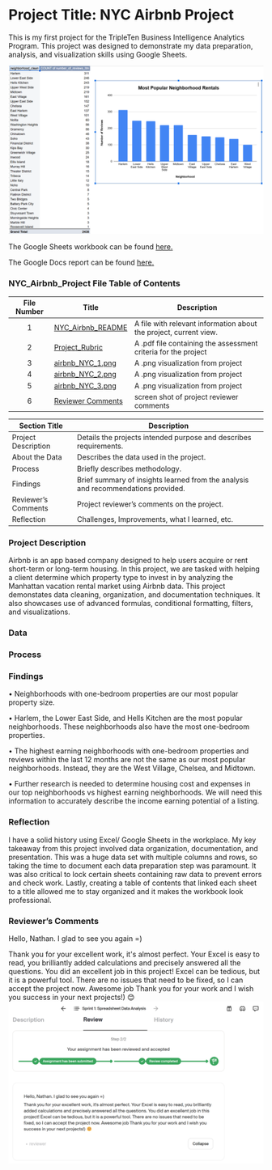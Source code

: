 ﻿# Project Title: NYC Airbnb Project

This is my first project for the TripleTen Business Intelligence Analytics Program. This project was designed to demonstrate my data preparation, analysis, and visualization skills using Google Sheets. 

[<img src="https://github.com/nbrown5071/Data_projects_TripleTen/blob/main/Advanced_Spreadsheet/airbnb_NYC_3.png" alt="airbnb_NYC_3">](https://github.com/nbrown5071/Data_projects_TripleTen/blob/main/Advanced_Spreadsheet/airbnb_NYC_3.png)

The Google Sheets workbook can be found <a href='https://docs.google.com/spreadsheets/d/1fC8PR8QrBSSON52mFwTbQOD3YYsWF1wl_P9Ay5MvLUI/edit?gid=1885122433#gid=1885122433'><u>here</u>.</a>

The Google Docs report can be found <a href='https://docs.google.com/document/d/17tWkreXhBYDy8G4xCUnBEOIpyCluT_DTSrCxf2oEgiE/edit?tab=t.0'><u>here</u>.</a>

### NYC_Airbnb_Project File Table of Contents
| File Number | Title | Description |
| :-----------: | ----------- |----------- |
| 1 | [NYC_Airbnb_README](https://github.com/nbrown5071/Data_projects_TripleTen/blob/main/Advanced_Spreadsheet/NYC_Airbnb_README.md) | A file with relevant information about the project, current view. | 
| 2 | [Project_Rubric](https://github.com/nbrown5071/Data_projects_TripleTen/blob/main/Advanced_Spreadsheet/Project_Rubric.pdf) | A .pdf file containing the assessment criteria for the project |
| 3 | [airbnb_NYC_1.png](https://github.com/nbrown5071/Data_projects_TripleTen/blob/main/Advanced_Spreadsheet/airbnb_NYC_1.png) | A .png visualization from project | 
| 4 | [airbnb_NYC_2.png](https://github.com/nbrown5071/Data_projects_TripleTen/blob/main/Advanced_Spreadsheet/airbnb_NYC_2.png) | A .png visualization from project | 
| 5 | [airbnb_NYC_3.png](https://github.com/nbrown5071/Data_projects_TripleTen/blob/main/Advanced_Spreadsheet/airbnb_NYC_3.png) | A .png visualization from project | 
| 6 | [Reviewer Comments](https://github.com/nbrown5071/Data_projects_TripleTen/blob/main/Advanced_Spreadsheet/reviewer_comments.png) | screen shot of project reviewer comments | 


| Section Title | Description |
| ----------- |----------- |
| Project Description | Details the projects intended purpose and describes requirements. |
| About the Data | Describes the data used in the project. |
| Process | Briefly describes methodology. |
| Findings | Brief summary of insights learned from the analysis and recommendations provided. |
| Reviewer’s Comments | Project reviewer’s comments on the project. |
| Reflection | Challenges, Improvements, what I learned, etc. | 

### Project Description 
Airbnb is an app based company designed to help users acquire or rent short-term or long-term housing. In this project, we are tasked with helping a client determine which property type to invest in by analyzing the Manhattan vacation rental market using Airbnb data. This project demonstates data cleaning, organization, and documentation techniques. It also showcases use of advanced formulas, conditional formatting, filters, and visualizations.

### Data

### Process

### Findings
•	Neighborhoods with one-bedroom properties are our most popular property size. 

•	Harlem, the Lower East Side, and Hells Kitchen are the most popular neighborhoods. These neighborhoods also have the most one-bedroom properties. 

•	The highest earning neighborhoods with one-bedroom properties and reviews within the last 12 months are not the same as our most popular neighborhoods. Instead, they are the West Village, Chelsea, and Midtown.

•	Further research is needed to determine housing cost and expenses in our top neighborhoods vs highest earning neighborhoods. We will need this information to accurately describe the income earning potential of a listing.


### Reflection
I have a solid history using Excel/ Google Sheets in the workplace. My key takeaway from this project involved data organization, documentation, and presentation. This was a huge data set with multiple columns and rows, so taking the time to document each data preparation step was paramount. It was also critical to lock certain sheets containing raw data to prevent errors and check work. Lastly, creating a table of contents that linked each sheet to a title allowed me to stay organized and it makes the workbook look professional. 

### Reviewer’s Comments
Hello, Nathan. I glad to see you again =)

Тhank you for your excellent work, it's almost perfect. Your Excel is easy to read, you brilliantly added calculations and precisely answered all the questions. You did an excellent job in this project! Excel can be tedious, but it is a powerful tool. There are no issues that need to be fixed, so I can accept the project now. Awesome job Thank you for your work and I wish you success in your next projects!) 😊
[<img src="https://github.com/nbrown5071/Data_projects_TripleTen/blob/main/Advanced_Spreadsheet/reviewer_comments.png">](https://github.com/nbrown5071/Data_projects_TripleTen/blob/main/Advanced_Spreadsheet/reviewer_comments.png)
